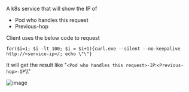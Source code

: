 A k8s service that will show the IP of 
- Pod who handles this request
- Previous-hop

Client uses the below code to request
```
for($i=1; $i -lt 100; $i = $i+1){curl.exe --silent --no-keepalive http://<service-ip>/; echo \"\"}
```

It will get the result like "`<Pod who handles this request>-IP`:`<Previous-hop>-IP`\\\\"

![image](https://github.com/ShiqianTao/k8s-public-yaml/assets/62196586/bcb150ff-726f-490d-bc51-74494be4b425)
